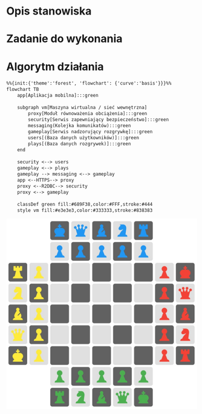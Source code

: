 # Opis stanowiska

# Zadanie do wykonania

# Algorytm działania

<!-- ```mermaid -->
```{.mermaid caption="Test mermaid"}
%%{init:{'theme':'forest', 'flowchart': {'curve':'basis'}}}%%
flowchart TB
    app[Aplikacja mobilna]:::green

    subgraph vm[Maszyna wirtualna / sieć wewnętrzna]
        proxy[Moduł równoważenia obciążenia]:::green
        security[Serwis zapewniający bezpieczeństwo]:::green
        messaging(Kolejka komunikatów):::green
        gameplay[Serwis nadzorujący rozgrywkę]:::green
        users[(Baza danych użytkowników)]:::green
        plays[(Baza danych rozgrywek)]:::green
    end

    security <--> users
    gameplay <--> plays
    gameplay --> messaging <--> gameplay
    app <--HTTPS--> proxy
    proxy <--R2DBC--> security
    proxy <--> gameplay

    classDef green fill:#689F38,color:#FFF,stroke:#444
    style vm fill:#e3e3e3,color:#333333,stroke:#838383
```

![Test zdjęcia](./img/app_4_players.jpg)

